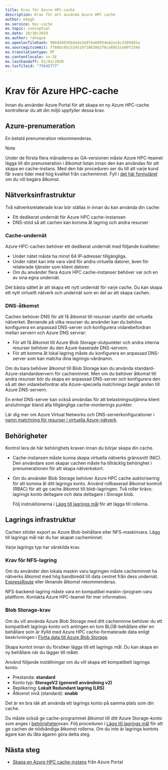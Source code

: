 ```yaml
---
title: Krav för Azure HPC-cache
description: Krav för att använda Azure HPC cache
author: ekpgh
ms.service: hpc-cache
ms.topic: conceptual
ms.date: 10/30/2019
ms.author: rohogue
ms.openlocfilehash: 90b84d936bda4e3a974e60934e82ac6c3389d85a
ms.sourcegitcommit: f788bc6bc524516f186386376ca6651ce80f334d
ms.translationtype: MT
ms.contentlocale: sv-SE
ms.lasthandoff: 01/03/2020
ms.locfileid: "75645777"
---
```

# <a name="prerequisites-for-azure-hpc-cache"></a>Krav för Azure HPC-cache

Innan du använder Azure Portal för att skapa en ny Azure HPC-cache kontrollerar du att din miljö uppfyller dessa krav.

## <a name="azure-subscription"></a>Azure-prenumeration

En betald prenumeration rekommenderas.

> [!NOTE]
> Under de första flera månaderna av GA-versionen måste Azure HPC-teamet lägga till din prenumeration i åtkomst listan innan den kan användas för att skapa en cache-instans. Med den här proceduren ser du till att varje kund får svars tider med hög kvalitet från cacheminnet. Fyll i [det här formuläret](https://aka.ms/onboard-hpc-cache) om du vill begära åtkomst.

## <a name="network-infrastructure"></a>Nätverksinfrastruktur

Två nätverksrelaterade krav bör ställas in innan du kan använda din cache:

* Ett dedikerat undernät för Azure HPC cache-instansen
* DNS-stöd så att cachen kan komma åt lagring och andra resurser

### <a name="cache-subnet"></a>Cache-undernät

Azure HPC-cachen behöver ett dedikerat undernät med följande kvaliteter:

* Under nätet måste ha minst 64 IP-adresser tillgängliga.
* Under nätet kan inte vara värd för andra virtuella datorer, även för relaterade tjänster som klient datorer.
* Om du använder flera Azure HPC cache-instanser behöver var och en av sina egna undernät.

Det bästa sättet är att skapa ett nytt undernät för varje cache. Du kan skapa ett nytt virtuellt nätverk och undernät som en del av att skapa cachen.

### <a name="dns-access"></a>DNS-åtkomst

Cachen behöver DNS för att få åtkomst till resurser utanför det virtuella nätverket. Beroende på vilka resurser du använder kan du behöva konfigurera en anpassad DNS-server och konfigurera vidarebefordran mellan servern och Azure DNS servrar:

* För att få åtkomst till Azure Blob Storage-slutpunkter och andra interna resurser behöver du den Azure-baserade DNS-servern.
* För att komma åt lokal lagring måste du konfigurera en anpassad DNS-server som kan matcha dina lagrings-värdnamn.

Om du bara behöver åtkomst till Blob Storage kan du använda standard-Azure-standardservern för cacheminnet. Men om du behöver åtkomst till andra resurser bör du skapa en anpassad DNS-server och konfigurera den så att den vidarebefordrar alla Azure-speciella matchnings begär anden till Azure DNS-servern.

En enkel DNS-server kan också användas för att belastningsutjämna klient anslutningar bland alla tillgängliga cache-monterings punkter.

Lär dig mer om Azure Virtual Networks och DNS-serverkonfigurationer i [namn matchning för resurser i virtuella Azure-nätverk](https://docs.microsoft.com/azure/virtual-network/virtual-networks-name-resolution-for-vms-and-role-instances).

## <a name="permissions"></a>Behörigheter

Kontrol lera de här behörighets kraven innan du börjar skapa din cache.

* Cache-instansen måste kunna skapa virtuella nätverks gränssnitt (NIC). Den användare som skapar cachen måste ha tillräcklig behörighet i prenumerationen för att skapa nätverkskort.

* Om du använder Blob Storage behöver Azure HPC cache auktorisering för att komma åt ditt lagrings konto. Använd rollbaserad åtkomst kontroll (RBAC) för att ge cache åtkomst till blob-lagringen. Två roller krävs: lagrings konto deltagare och data deltagare i Storage blob.

  Följ instruktionerna i [Lägg till lagrings mål](hpc-cache-add-storage.md#add-the-access-control-roles-to-your-account) för att lägga till rollerna.

## <a name="storage-infrastructure"></a>Lagrings infrastruktur

Cachen stöder export av Azure Blob-behållare eller NFS-maskinvara. Lägg till lagrings mål när du har skapat cacheminnet.

Varje lagrings typ har särskilda krav.

### <a name="nfs-storage-requirements"></a>Krav för NFS-lagring

Om du använder den lokala maskin varu lagringen måste cacheminnet ha nätverks åtkomst med hög bandbredd till data centret från dess undernät. [ExpressRoute](https://docs.microsoft.com/azure/expressroute/) eller liknande åtkomst rekommenderas.

NFS-backend-lagring måste vara en kompatibel maskin-/program varu plattform. Kontakta Azure HPC-teamet för mer information.

### <a name="blob-storage-requirements"></a>Blob Storage-krav

Om du vill använda Azure Blob Storage med ditt cacheminne behöver du ett kompatibelt lagrings konto och antingen en tom BLOB-behållare eller en behållare som är ifylld med Azure HPC cache-formaterade data enligt beskrivningen i [Flytta data till Azure Blob Storage](hpc-cache-ingest.md).

Skapa kontot innan du försöker lägga till ett lagrings mål. Du kan skapa en ny behållare när du lägger till målet.

Använd följande inställningar om du vill skapa ett kompatibelt lagrings konto:

* Prestanda: **standard**
* Konto typ: **StorageV2 (generell användning v2)**
* Replikering: **Lokalt Redundant lagring (LRS)**
* Åtkomst nivå (standard): **snabb**

Det är en bra idé att använda ett lagrings konto på samma plats som din cache.
<!-- clarify location - same region or same resource group or same virtual network? -->

Du måste också ge cache-programmet åtkomst till ditt Azure Storage-konto som anges i [behörigheter](#permissions)ovan. Följ proceduren i [Lägg till lagrings mål](hpc-cache-add-storage.md#add-the-access-control-roles-to-your-account) för att ge cachen de nödvändiga åtkomst rollerna. Om du inte är lagrings kontots ägare kan du låta ägaren göra detta steg.

## <a name="next-steps"></a>Nästa steg

* [Skapa en Azure HPC cache-instans](hpc-cache-create.md) från Azure Portal
